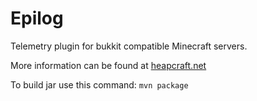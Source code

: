 # Epilog

Telemetry plugin for bukkit compatible Minecraft servers.

More information can be found at [heapcraft.net](http://heapcraft.net/?p=epilog-manual)

To build jar use this command: `mvn package`
